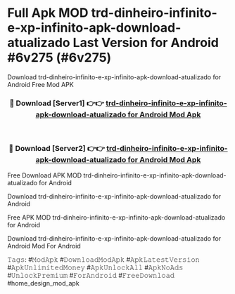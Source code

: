 # Full Apk MOD trd-dinheiro-infinito-e-xp-infinito-apk-download-atualizado Last Version for Android #6v275 (#6v275)
Download trd-dinheiro-infinito-e-xp-infinito-apk-download-atualizado for Android Free Mod APK

<div align="center">
<h3>🔴 Download [Server1] 👉👉 <a href="https://apps.libra.edu.pl?title=trd-dinheiro-infinito-e-xp-infinito-apk-download-atualizado&ref=18F">trd-dinheiro-infinito-e-xp-infinito-apk-download-atualizado for Android Mod Apk</a></h3><br>

<h3>🔴 Download [Server2] 👉👉 <a href="https://apps.libra.edu.pl?title=trd-dinheiro-infinito-e-xp-infinito-apk-download-atualizado&ref=18F">trd-dinheiro-infinito-e-xp-infinito-apk-download-atualizado for Android Mod Apk</a></h3>
</div>


Free Download APK MOD trd-dinheiro-infinito-e-xp-infinito-apk-download-atualizado for Android

Download trd-dinheiro-infinito-e-xp-infinito-apk-download-atualizado for Android 

Free APK MOD trd-dinheiro-infinito-e-xp-infinito-apk-download-atualizado for Android 

Download trd-dinheiro-infinito-e-xp-infinito-apk-download-atualizado for Android Mod For Android

𝚃𝚊𝚐𝚜: #𝙼𝚘𝚍𝙰𝚙𝚔 #𝙳𝚘𝚠𝚗𝚕𝚘𝚊𝚍𝙼𝚘𝚍𝙰𝚙𝚔 #𝙰𝚙𝚔𝙻𝚊𝚝𝚎𝚜𝚝𝚅𝚎𝚛𝚜𝚒𝚘𝚗 #𝙰𝚙𝚔𝚄𝚗𝚕𝚒𝚖𝚒𝚝𝚎𝚍𝙼𝚘𝚗𝚎𝚢 #𝙰𝚙𝚔𝚄𝚗𝚕𝚘𝚌𝚔𝙰𝚕𝚕 #𝙰𝚙𝚔𝙽𝚘𝙰𝚍𝚜 #𝚄𝚗𝚕𝚘𝚌𝚔𝙿𝚛𝚎𝚖𝚒𝚞𝚖 #𝙵𝚘𝚛𝙰𝚗𝚍𝚛𝚘𝚒𝚍 #𝙵𝚛𝚎𝚎𝙳𝚘𝚠𝚗𝚕𝚘𝚊𝚍 #home_design_mod_apk